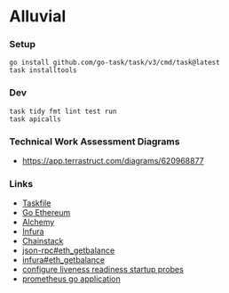 # Alluvial

### Setup
```
go install github.com/go-task/task/v3/cmd/task@latest
task installtools
```

### Dev
```
task tidy fmt lint test run
task apicalls
```

### Technical Work Assessment Diagrams
* https://app.terrastruct.com/diagrams/620968877

### Links
* [Taskfile](https://taskfile.dev/usage/)
* [Go Ethereum](https://github.com/ethereum/go-ethereum)
* [Alchemy](https://dashboard.alchemy.com)
* [Infura](https://app.infura.io/)
* [Chainstack](https://console.chainstack.com/onboarding)
* [json-rpc#eth_getbalance](https://ethereum.org/en/developers/docs/apis/json-rpc#eth_getbalance)
* [infura#eth_getbalance](https://docs.infura.io/networks/ethereum/json-rpc-methods/eth_getbalance)
* [configure liveness readiness startup probes](https://kubernetes.io/docs/tasks/configure-pod-container/configure-liveness-readiness-startup-probes/)
* [prometheus go application](https://prometheus.io/docs/guides/go-application/)
